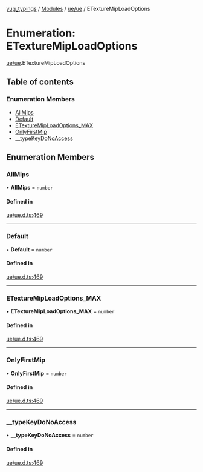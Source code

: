 [yug_typings](../README.md) / [Modules](../modules.md) / [ue/ue](../modules/ue_ue.md) / ETextureMipLoadOptions

# Enumeration: ETextureMipLoadOptions

[ue/ue](../modules/ue_ue.md).ETextureMipLoadOptions

## Table of contents

### Enumeration Members

- [AllMips](ue_ue.ETextureMipLoadOptions.md#allmips)
- [Default](ue_ue.ETextureMipLoadOptions.md#default)
- [ETextureMipLoadOptions\_MAX](ue_ue.ETextureMipLoadOptions.md#etexturemiploadoptions_max)
- [OnlyFirstMip](ue_ue.ETextureMipLoadOptions.md#onlyfirstmip)
- [\_\_typeKeyDoNoAccess](ue_ue.ETextureMipLoadOptions.md#__typekeydonoaccess)

## Enumeration Members

### AllMips

• **AllMips** = `number`

#### Defined in

[ue/ue.d.ts:469](https://github.com/YugMetaverse/yug_typings/blob/b7d9b19/ue/ue.d.ts#L469)

___

### Default

• **Default** = `number`

#### Defined in

[ue/ue.d.ts:469](https://github.com/YugMetaverse/yug_typings/blob/b7d9b19/ue/ue.d.ts#L469)

___

### ETextureMipLoadOptions\_MAX

• **ETextureMipLoadOptions\_MAX** = `number`

#### Defined in

[ue/ue.d.ts:469](https://github.com/YugMetaverse/yug_typings/blob/b7d9b19/ue/ue.d.ts#L469)

___

### OnlyFirstMip

• **OnlyFirstMip** = `number`

#### Defined in

[ue/ue.d.ts:469](https://github.com/YugMetaverse/yug_typings/blob/b7d9b19/ue/ue.d.ts#L469)

___

### \_\_typeKeyDoNoAccess

• **\_\_typeKeyDoNoAccess** = `number`

#### Defined in

[ue/ue.d.ts:469](https://github.com/YugMetaverse/yug_typings/blob/b7d9b19/ue/ue.d.ts#L469)
